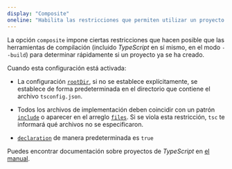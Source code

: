 ```yaml
---
display: "Composite"
oneline: "Habilita las restricciones que permiten utilizar un proyecto de TypeScript con referencias de proyecto."
---
```


La opción `composite` impone ciertas restricciones que hacen posible que las herramientas de compilación (incluido *TypeScript*
en sí mismo, en el modo `--build`) para determinar rápidamente si un proyecto ya se ha creado.

Cuando esta configuración está activada:

- La configuración [`rootDir`](#rootDir), si no se establece explícitamente, se establece de forma predeterminada en el directorio que contiene el archivo `tsconfig.json`.

- Todos los archivos de implementación deben coincidir con un patrón [`include`](#include) o aparecer en el arreglo [`files`](#files). Si se viola esta restricción, `tsc` te informará qué archivos no se especificaron.

- [`declaration`](#declaration) de manera predeterminada es `true`

Puedes encontrar documentación sobre proyectos de *TypeScript* en [el manual](https://www.typescriptlang.org/docs/handbook/project-references.html).
